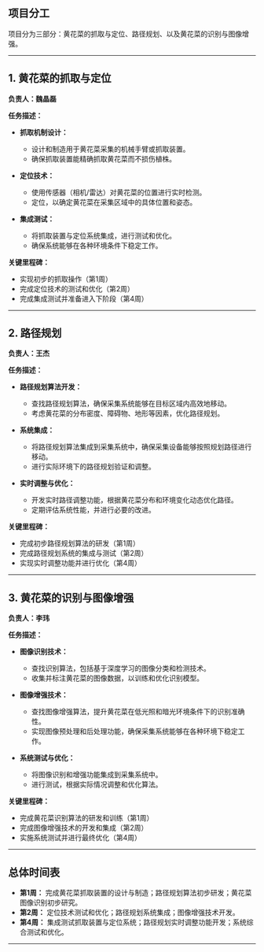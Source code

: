 ## 项目分工

项目分为三部分：黄花菜的抓取与定位、路径规划、以及黄花菜的识别与图像增强。

---

## 1. 黄花菜的抓取与定位

**负责人：魏晶磊**

**任务描述：**

- **抓取机制设计：**
  - 设计和制造用于黄花菜采集的机械手臂或抓取装置。
  - 确保抓取装置能精确抓取黄花菜而不损伤植株。

- **定位技术：**
  - 使用传感器（相机/雷达）对黄花菜的位置进行实时检测。
  - 定位，以确定黄花菜在采集区域中的具体位置和姿态。

- **集成测试：**
  - 将抓取装置与定位系统集成，进行测试和优化。
  - 确保系统能够在各种环境条件下稳定工作。

**关键里程碑：**
- 实现初步的抓取操作（第1周）
- 完成定位技术的测试和优化（第2周）
- 完成集成测试并准备进入下阶段（第4周）

---

## 2. 路径规划

**负责人：王杰**

**任务描述：**

- **路径规划算法开发：**
  - 查找路径规划算法，确保采集系统能够在目标区域内高效地移动。
  - 考虑黄花菜的分布密度、障碍物、地形等因素，优化路径规划。

- **系统集成：**
  - 将路径规划算法集成到采集系统中，确保采集设备能够按照规划路径进行移动。
  - 进行实际环境下的路径规划验证和调整。

- **实时调整与优化：**
  - 开发实时路径调整功能，根据黄花菜分布和环境变化动态优化路径。
  - 定期评估系统性能，并进行必要的改进。

**关键里程碑：**
- 完成初步路径规划算法的研发（第1周）
- 完成路径规划系统的集成与测试（第2周）
- 实现实时调整功能并进行优化（第4周）

---

## 3. 黄花菜的识别与图像增强

**负责人：李玮**

**任务描述：**

- **图像识别技术：**
  - 查找识别算法，包括基于深度学习的图像分类和检测技术。
  - 收集并标注黄花菜的图像数据，以训练和优化识别模型。

- **图像增强技术：**
  - 查找图像增强算法，提升黄花菜在低光照和暗光环境条件下的识别准确性。
  - 实现图像预处理和后处理功能，确保采集系统能够在各种环境下稳定工作。

- **系统测试与优化：**
  - 将图像识别和增强功能集成到采集系统中。
  - 进行测试，根据实际情况调整和优化算法。

**关键里程碑：**
- 完成黄花菜识别算法的研发和训练（第1周）
- 完成图像增强技术的开发和集成（第2周）
- 实施系统测试并进行最终优化（第4周）

---

## 总体时间表

- **第1周：** 完成黄花菜抓取装置的设计与制造；路径规划算法初步研发；黄花菜图像识别初步研究。
- **第2周：** 定位技术测试和优化；路径规划系统集成；图像增强技术开发。
- **第4周：** 集成测试抓取装置与定位系统；路径规划实时调整功能开发；系统综合测试和优化。

---